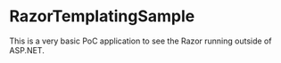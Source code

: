 # RazorTemplatingSample

This is a very basic PoC application to see the Razor running outside of ASP.NET.
